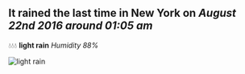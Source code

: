 ## It rained the last time in New York on *August 22nd 2016 around 01:05 am*
💧💧💧  **light rain** *Humidity 88%*

![light rain](http://openweathermap.org/img/w/10n.png)

